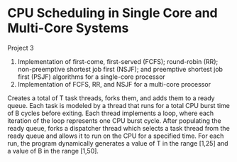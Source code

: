 # CPU Scheduling in Single Core and Multi-Core Systems
Project 3

1. Implementation of first-come, first-served (FCFS); round-robin (RR); non-preemptive shortest job first (NSJF); and preemptive shortest job first (PSJF) algorithms for a single-core processor
2. Implementation of FCFS, RR, and NSJF for a multi-core processor

Creates a total of T task threads, forks them, and adds them to a ready queue. Each task is modeled by a thread that runs for a total CPU burst time of B cycles before exiting. Each thread implements a loop, where each iteration of the loop represents one CPU burst cycle. After populating the ready queue, forks a dispatcher thread which selects a task thread from the ready queue and allows it to run on the CPU for a specified time. For each run, the program dynamically generates a value of T in the range [1,25] and a value of B in the range [1,50].
